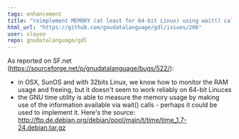 ```yaml
---
tags: enhancement
title: "reimplement MEMORY (at least for 64-bit Linux) using wait() calls"
html_url: "https://github.com/gnudatalanguage/gdl/issues/206"
user: slayoo
repo: gnudatalanguage/gdl
---
```


As reported on SF.net (https://sourceforge.net/p/gnudatalanguage/bugs/522/):

- in OSX, SunOS and with 32bits Linux, we know how to monitor the RAM usage and freeing, but it doesn't seem to work reliably on 64-bit Linuces
- the GNU time utility is able to measure the memory usage by making use of the information available via wait() calls - perhaps it could be used to implement it. Here's the source: http://ftp.de.debian.org/debian/pool/main/t/time/time_1.7-24.debian.tar.gz